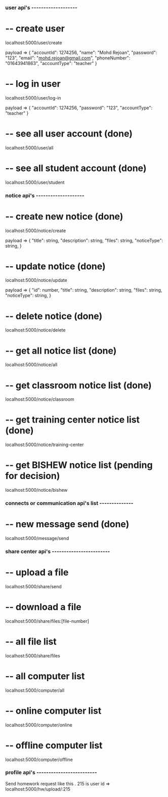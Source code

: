 ###  user api's  -------------------
# -- create user 
localhost:5000/user/create

payload => {
    "accountId": 1274256,
    "name": "Mohd Rejoan",
    "password": "123",
    "email": "mohd.rejoan@gmail.com",
    "phoneNumber": "01643941863",
    "accountType": "teacher"
}


# -- log in user
localhost:5000/user/log-in

payload => {
    "accountId": 1274256,
    "password": "123",
    "accountType": "teacher"
}

# -- see all user account (done)
localhost:5000/user/all
# -- see all student account (done)
localhost:5000/user/student



###  notice api's  -------------------- 
# -- create new notice (done)
localhost:5000/notice/create

payload => {
    "title": string,
    "description": string,
    "files": string,
    "noticeType": string,
}

# -- update notice (done)
localhost:5000/notice/update

payload => {
    "id": number,
    "title": string,
    "description": string,
    "files": string,
    "noticeType": string,
}
# -- delete notice (done)
localhost:5000/notice/delete

# -- get all notice list (done)
localhost:5000/notice/all
# -- get classroom notice list (done)
localhost:5000/notice/classroom
# -- get training center notice list (done)
localhost:5000/notice/training-center
# -- get BISHEW notice list (pending for decision)
localhost:5000/notice/bishew


### connects or communication api's list --------------

# -- new message send  (done)
localhost:5000/message/send



### share center api's ------------------------

# -- upload a file
localhost:5000/share/send

# -- download a file
localhost:5000/share/files:[file-number]

# -- all file list 
localhost:5000/share/files

# -- all computer list
localhost:5000/computer/all

# -- online computer list 
localhost:5000/computer/online

# -- offline computer list 
localhost:5000/computer/offline



### profile api's -------------------------

 



Send homework request like this . 215 is user id => 
localhost:5000/hw/upload/:215


